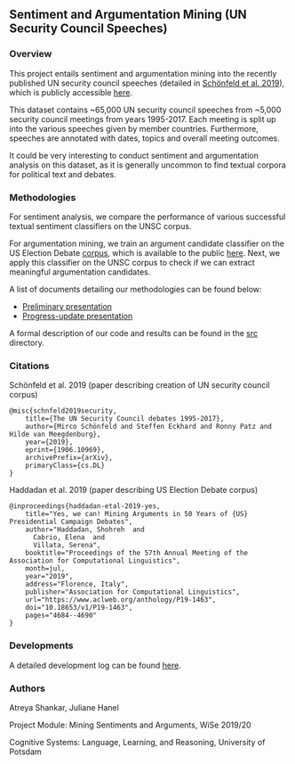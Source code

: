 ## Sentiment and Argumentation Mining (UN Security Council Speeches)

### Overview

This project entails sentiment and argumentation mining into the recently published UN security council speeches (detailed in [Schönfeld et al. 2019](https://arxiv.org/abs/1906.10969)), which is publicly accessible [here](https://dataverse.harvard.edu/dataset.xhtml?persistentId=doi:10.7910/DVN/KGVSYH).

This dataset contains ~65,000 UN security council speeches from ~5,000 security council meetings from years 1995-2017. Each meeting is split up into the various speeches given by member countries. Furthermore, speeches are annotated with dates, topics and overall meeting outcomes.

It could be very interesting to conduct sentiment and argumentation analysis on this dataset, as it is generally uncommon to find textual corpora for political text and debates.

### Methodologies

For sentiment analysis, we compare the performance of various successful textual sentiment classifiers on the UNSC corpus.

For argumentation mining, we train an argument candidate classifier on the US Election Debate [corpus](https://www.aclweb.org/anthology/P19-1463/), which is available to the public [here](https://github.com/ElecDeb60To16/Dataset). Next, we apply this classifier on the UNSC corpus to check if we can extract meaningful argumentation candidates.

A list of documents detailing our methodologies can be found below:

* [Preliminary presentation](/docs/prelim_presentation/main.pdf)
* [Progress-update presentation](/docs/progress_presentation/main.pdf)

A formal description of our code and results can be found in the [src](/src) directory.

### Citations

Schönfeld et al. 2019 (paper describing creation of UN security council corpus)

```
@misc{schnfeld2019security,
    title={The UN Security Council debates 1995-2017},
    author={Mirco Schönfeld and Steffen Eckhard and Ronny Patz and Hilde van Meegdenburg},
    year={2019},
    eprint={1906.10969},
    archivePrefix={arXiv},
    primaryClass={cs.DL}
}
```

Haddadan et al. 2019 (paper describing US Election Debate corpus)

```
@inproceedings{haddadan-etal-2019-yes,
    title="Yes, we can! Mining Arguments in 50 Years of {US} Presidential Campaign Debates",
    author="Haddadan, Shohreh  and
      Cabrio, Elena  and
      Villata, Serena",
    booktitle="Proceedings of the 57th Annual Meeting of the Association for Computational Linguistics",
    month=jul,
    year="2019",
    address="Florence, Italy",
    publisher="Association for Computational Linguistics",
    url="https://www.aclweb.org/anthology/P19-1463",
    doi="10.18653/v1/P19-1463",
    pages="4684--4690"
}
```

### Developments

A detailed development log can be found [here](/docs/shankar_todos.md).

### Authors

Atreya Shankar, Juliane Hanel

Project Module: Mining Sentiments and Arguments, WiSe 2019/20

Cognitive Systems: Language, Learning, and Reasoning, University of Potsdam
